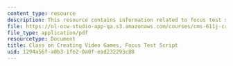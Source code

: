 ```yaml
---
content_type: resource
description: This resource contains information related to focus test script.
file: https://ol-ocw-studio-app-qa.s3.amazonaws.com/courses/cms-611j-creating-video-games-fall-2014/1294a56fa0b31fe20a0fead232293c88_MITCMS_611JF14_FocusScript.pdf
file_type: application/pdf
resourcetype: Document
title: Class on Creating Video Games, Focus Test Script
uid: 1294a56f-a0b3-1fe2-0a0f-ead232293c88
---
```

